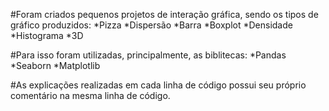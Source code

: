 #Foram criados pequenos projetos de interação gráfica, sendo os tipos de gráfico produzidos:
*Pizza
*Dispersão
*Barra
*Boxplot
*Densidade
*Histograma
*3D

#Para isso foram utilizadas, principalmente, as biblitecas:
*Pandas
*Seaborn
*Matplotlib

#As explicações realizadas em cada linha de código possui seu próprio comentário na mesma linha de código.